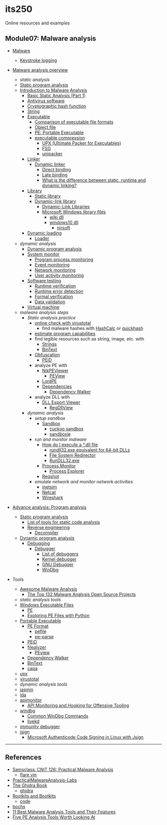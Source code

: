 # its250
Online resources and examples

## Module07: Malware analysis
* [Malware](https://en.wikipedia.org/wiki/Malware)
  * [Keystroke logging](https://en.wikipedia.org/wiki/Keystroke_logging)
* [Malware analysis overview](https://en.wikipedia.org/wiki/Malware_analysis)
  * _static analysis_
  * [Static program analysis](https://en.wikipedia.org/wiki/Static_program_analysis)
  * [Introduction to Malware Analysis](https://tstillz.medium.com/introduction-to-malware-analysis-b98d895fb50)
    * [Basic Static Analysis (Part 1)](https://tstillz.medium.com/basic-static-analysis-part-1-9c24497790b6)
    * [Antivirus software](https://en.wikipedia.org/wiki/Antivirus_software)
    * [Cryptographic hash function](https://en.wikipedia.org/wiki/Cryptographic_hash_function)
    * [String](https://en.wikipedia.org/wiki/String_(computer_science))
    * [Executable](https://en.wikipedia.org/wiki/Executable)
      * [Comparison of executable file formats](https://en.wikipedia.org/wiki/Comparison_of_executable_file_formats)
      * [Object file](https://en.wikipedia.org/wiki/Object_file)
      * [PE: Portable Executable](https://en.wikipedia.org/wiki/Portable_Executable)
      * [executable compression](https://en.wikipedia.org/wiki/Executable_compression)
        * [UPX (Ultimate Packer for Executables)](https://en.wikipedia.org/wiki/UPX)
        * [FSG](https://www.aldeid.com/wiki/Category:Digital-Forensics/Computer-Forensics/Anti-Reverse-Engineering/Packers/FSG)
        * [unipacker](https://github.com/unipacker/unipacker)
    * [Linker](https://en.wikipedia.org/wiki/Linker_(computing))
      * [Dynamic linker](https://en.wikipedia.org/wiki/Dynamic_linker)
        * [Direct binding](https://en.wikipedia.org/wiki/Direct_binding)
        * [Late binding](https://en.wikipedia.org/wiki/Late_binding)
        * [What is the difference between static, runtime and dynamic linking?](https://www.quora.com/What-is-the-difference-between-static-runtime-and-dynamic-linking)
    * [Library](https://en.wikipedia.org/wiki/Library_(computing))
      * [Static library](https://en.wikipedia.org/wiki/Static_library)
      * [Dynamic-link library](https://en.wikipedia.org/wiki/Dynamic-link_library)
        * [Dynamic-Link Libraries](https://docs.microsoft.com/en-us/windows/win32/dlls/dynamic-link-libraries)
        * [Microsoft Windows library files](https://en.wikipedia.org/wiki/Microsoft_Windows_library_files)
          * [wiki dll](https://wikidll.com/)
          * [windows10 dll](http://windows10dll.nirsoft.net/)
            * [nirsoft](http://www.nirsoft.net/)
    * [Dynamic loading](https://en.wikipedia.org/wiki/Dynamic_loading)
      * [Loader](https://en.wikipedia.org/wiki/Loader_(computing))
  * _dynamic analysis_
    * [Dynamic program analysis](https://en.wikipedia.org/wiki/Dynamic_program_analysis)
    * [System monitor](https://en.wikipedia.org/wiki/System_monitor)
      * [Program process monitoring](https://en.wikipedia.org/wiki/Program_process_monitoring)
      * [Event monitoring](https://en.wikipedia.org/wiki/Event_monitoring)
      * [Network monitoring](https://en.wikipedia.org/wiki/Network_monitoring)
      * [User activity monitoring](https://en.wikipedia.org/wiki/User_activity_monitoring)
    * [Software testing](https://en.wikipedia.org/wiki/Software_testing)
      * [Runtime verification](https://en.wikipedia.org/wiki/Runtime_verification)
      * [Runtime error detection](https://en.wikipedia.org/wiki/Runtime_error_detection)
      * [Formal verification](https://en.wikipedia.org/wiki/Formal_verification)
      * [Data validation](https://en.wikipedia.org/wiki/Data_validation)
    * [Virtual machine](https://en.wikipedia.org/wiki/Virtual_machine)
  * _malware analysis steps_
    * _Static analysis practice_
      * [online check with virustotal](https://www.virustotal.com/gui)
        * find malware hashes with [HashCalc](https://github.com/jNizM/HashCalc) or [quickhash](https://www.quickhash-gui.org/)
      * [estimate program capabilities](https://github.com/fireeye/capa/)
      * find legible resources such as string, image, etc. with
        * [Strings](https://docs.microsoft.com/en-us/sysinternals/downloads/strings)
        * [BinText](https://www.aldeid.com/wiki/BinText)
      * [Obfuscation](https://en.wikipedia.org/wiki/Obfuscation_(software))
        * [PEiD](https://www.aldeid.com/wiki/PEiD)
      * analyze PE with
        * [NikPEViewer](http://www.codedebug.com/php/Products/Products_NikPEViewer_12v.php)
          * [PEView](http://wjradburn.com/software/)
        * [LordPE](https://www.aldeid.com/wiki/LordPE)
        * [Dependencies](https://github.com/lucasg/Dependencies)
          * [Dependency Walker](https://en.wikipedia.org/wiki/Dependency_Walker)
      * analyze DLL with
        * [DLL Export Viewer](https://www.nirsoft.net/utils/dll_export_viewer.html)
          * [RegDllView](https://www.nirsoft.net/utils/registered_dll_view.html)
    * _dynamic analysis_
      * _setup sandbox_
        * [Sandbox](https://en.wikipedia.org/wiki/Sandbox_(computer_security))
          * [cuckoo sandbox](https://cuckoosandbox.org/)
          * [sandboxie](https://www.sandboxie.com/)
      * _run and monitor malware_
        * [How do I execute a *.dll file](https://stackoverflow.com/questions/3044395/how-do-i-execute-a-dll-file)
          * [rundll32.exe equivalent for 64-bit DLLs](https://stackoverflow.com/questions/4703635/rundll32-exe-equivalent-for-64-bit-dlls)
          * [File System Redirector](https://docs.microsoft.com/en-us/windows/win32/winprog64/file-system-redirector)
          * [RunDLL32.exe](https://ss64.com/nt/rundll32.html)
        * [Process Monitor](https://docs.microsoft.com/en-us/sysinternals/downloads/procmon)
          * [Process Explorer](https://docs.microsoft.com/en-us/sysinternals/downloads/process-explorer)
        * [Regshot](https://sourceforge.net/projects/regshot/)
      * _emulate network and monitor network activities_
        * [inetsim](https://www.inetsim.org/)
        * [Netcat](https://en.wikipedia.org/wiki/Netcat)
        * [Wireshark](https://en.wikipedia.org/wiki/Wireshark)
* [Advance analysis: Program analysis](https://en.wikipedia.org/wiki/Program_analysis)
  * [Static program analysis](https://en.wikipedia.org/wiki/Static_program_analysis)
    * [List of tools for static code analysis](https://en.wikipedia.org/wiki/List_of_tools_for_static_code_analysis)
    * [Reverse engineering](https://en.wikipedia.org/wiki/Reverse_engineering)
      * [Decompiler](https://en.wikipedia.org/wiki/Decompiler)
  * [Dynamic program analysis](https://en.wikipedia.org/wiki/Dynamic_program_analysis)
    * [Debugging](https://en.wikipedia.org/wiki/Debugging)
      * [Debugger](https://en.wikipedia.org/wiki/Debugger)
        * [List of debuggers](https://en.wikipedia.org/wiki/List_of_debuggers)
        * [Kernel debugger](https://en.wikipedia.org/wiki/Kernel_debugger)
        * [GNU Debugger](https://en.wikipedia.org/wiki/GNU_Debugger)
        * [WinDbg](https://en.wikipedia.org/wiki/WinDbg)

* Tools
  * [Awesome Malware Analysis](https://github.com/rshipp/awesome-malware-analysis)
    * [The Top 132 Malware Analysis Open Source Projects](https://awesomeopensource.com/projects/malware-analysis)
  * _static analysis tools_
  * [Windows Executable Files](https://en.wikibooks.org/wiki/X86_Disassembly/Windows_Executable_Files)
    * [PE](https://wiki.osdev.org/PE)
    * [Exploring PE Files with Python](https://bufferoverflows.net/exploring-pe-files-with-python/)
  * [Portable Executable](https://en.wikipedia.org/wiki/Portable_Executable)
    * [PE Format](https://docs.microsoft.com/en-us/windows/win32/debug/pe-format)
      * [pefile](https://github.com/erocarrera/pefile)
      * [pe-parse](https://github.com/trailofbits/pe-parse)
    * [PEiD](https://www.aldeid.com/wiki/PEiD)
    * [filealyzer](https://www.safer-networking.org/products/filealyzer/)
      * [PEview](http://wjradburn.com/software/)
    * [Dependency Walker](https://www.dependencywalker.com/)
    * [BinText](https://www.aldeid.com/wiki/BinText)
    * [capa](https://github.com/fireeye/capa)
  * [upx](https://github.com/upx)
  * [virustotal](https://www.virustotal.com/gui/)
  * _dynamic analysis tools_
  * [jasmin](http://jasmin.sourceforge.net/)
  * [ida](https://www.hex-rays.com/products/ida/support/download_freeware/)
  * [apimonitor](http://www.rohitab.com/apimonitor)
    * [API Monitoring and Hooking for Offensive Tooling](https://www.ired.team/offensive-security/code-injection-process-injection/api-monitoring-and-hooking-for-offensive-tooling)
  * [windbg](http://windbg.info/)
    * [Common WinDbg Commands](http://windbg.info/doc/1-common-cmds.html)
    * [livekd](https://docs.microsoft.com/en-us/sysinternals/downloads/livekd)
  * [immunity debugger](https://www.immunityinc.com/products/debugger/)
  * [jsign](https://github.com/ebourg/jsign)
    * [Microsoft Authenticode Code Signing in Linux with Jsign](https://www.ssl.com/how-to/microsoft-authenticode-code-signing-in-linux-with-jsign/)

-------------------




## References
* [Samsclass: CNIT 126: Practical Malware Analysis](https://samsclass.info/126/126_S21.shtml)
  * [flare vm](https://github.com/fireeye/flare-vm)
* [PracticalMalwareAnalysis-Labs](https://github.com/mikesiko/PracticalMalwareAnalysis-Labs)
* [The Ghidra Book ](https://ghidrabook.com/)
  * [ghidra](https://ghidra-sre.org/)
* [Rootkits and Bootkits](https://bootkits.io/)
  * [code](https://github.com/bootkitsbook/)
* [bochs](https://sourceforge.net/projects/bochs/)
* [11 Best Malware Analysis Tools and Their Features](https://www.varonis.com/blog/malware-analysis-tools/)
* [Five PE Analysis Tools Worth Looking At](https://blog.malwarebytes.com/threat-analysis/2014/05/five-pe-analysis-tools-worth-looking-at)